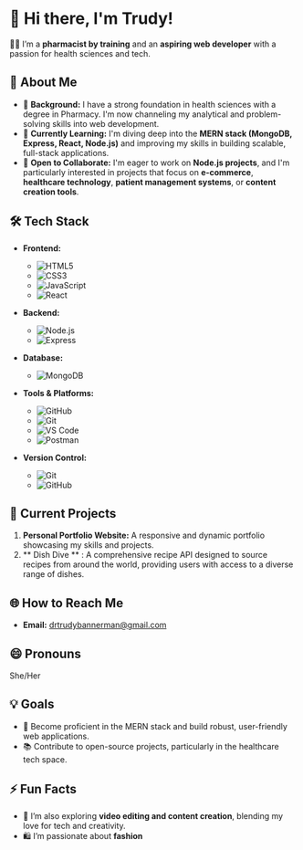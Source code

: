 # 👋 Hi there, I'm Trudy!

👩‍💻 I’m a **pharmacist by training** and an **aspiring web developer** with a passion for health sciences and tech.

## 👀 About Me
- 💊 **Background:** I have a strong foundation in health sciences with a degree in Pharmacy. I'm now channeling my analytical and problem-solving skills into web development.
- 🌱 **Currently Learning:** I'm diving deep into the **MERN stack (MongoDB, Express, React, Node.js)** and improving my skills in building scalable, full-stack applications.
- 💞️ **Open to Collaborate:** I'm eager to work on **Node.js projects**, and I'm particularly interested in projects that focus on **e-commerce**, **healthcare technology**, **patient management systems**, or **content creation tools**.

## 🛠️ Tech Stack

- **Frontend:**
  - ![HTML5](https://img.shields.io/badge/HTML5-%23E34F26.svg?style=flat&logo=html5&logoColor=white)
  - ![CSS3](https://img.shields.io/badge/CSS3-%231572B6.svg?style=flat&logo=css3&logoColor=white)
  - ![JavaScript](https://img.shields.io/badge/JavaScript-%23F7DF1E.svg?style=flat&logo=javascript&logoColor=black)
  - ![React](https://img.shields.io/badge/React-%2361DAFB.svg?style=flat&logo=react&logoColor=black)

- **Backend:**
  - ![Node.js](https://img.shields.io/badge/Node.js-%23339933.svg?style=flat&logo=node.js&logoColor=white)
  - ![Express](https://img.shields.io/badge/Express-%23000000.svg?style=flat&logo=express&logoColor=white)

- **Database:**
  - ![MongoDB](https://img.shields.io/badge/MongoDB-%2347A248.svg?style=flat&logo=mongodb&logoColor=white)

- **Tools & Platforms:**
  - ![GitHub](https://img.shields.io/badge/GitHub-%23181717.svg?style=flat&logo=github&logoColor=white)
  - ![Git](https://img.shields.io/badge/Git-%23F05033.svg?style=flat&logo=git&logoColor=white)
  - ![VS Code](https://img.shields.io/badge/VS%20Code-%23007ACC.svg?style=flat&logo=visual-studio-code&logoColor=white)
  - ![Postman](https://img.shields.io/badge/Postman-%23FF6C37.svg?style=flat&logo=postman&logoColor=white)

- **Version Control:**
  - ![Git](https://img.shields.io/badge/Git-%23F05033.svg?style=flat&logo=git&logoColor=white)
  - ![GitHub](https://img.shields.io/badge/GitHub-%23181717.svg?style=flat&logo=github&logoColor=white)


## 🚀 Current Projects
1. **Personal Portfolio Website:** A responsive and dynamic portfolio showcasing my skills and projects.
2. ** Dish Dive ** : A comprehensive recipe API designed to source recipes from around the world, providing users with access to a diverse range of dishes.


## 🌐 How to Reach Me
- **Email:** drtrudybannerman@gmail.com

## 😄 Pronouns
She/Her

## 💡 Goals
- 🚀 Become proficient in the MERN stack and build robust, user-friendly web applications.
- 📚 Contribute to open-source projects, particularly in the healthcare tech space.

## ⚡ Fun Facts
- 🎥 I’m also exploring **video editing and content creation**, blending my love for tech and creativity.
- 🛍️ I’m passionate about **fashion**
